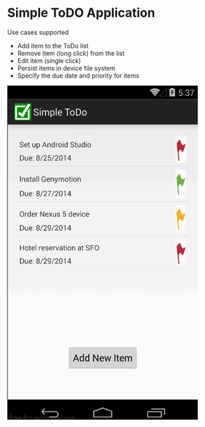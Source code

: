 Simple ToDO Application
=======================

Use cases supported
- Add item to the ToDo list
- Remove item (long click) from the list
- Edit item (single click) 
- Persist items in device file system
- Specify the due date and priority for items
 

![Video Walkthrough](Todo.gif)
